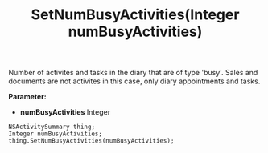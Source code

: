 ﻿---
uid: crmscript_ref_NSActivitySummary_SetNumBusyActivities
title: SetNumBusyActivities(Integer numBusyActivities)
intellisense: NSActivitySummary.SetNumBusyActivities
keywords: NSActivitySummary, GetNumBusyActivities
so.topic: reference
---

Number of activites and tasks in the diary that are of type 'busy'. Sales and documents are not activites in this case, only diary appointments and tasks.

**Parameter:** 
 - **numBusyActivities** Integer

```crmscript
NSActivitySummary thing;
Integer numBusyActivities;
thing.SetNumBusyActivities(numBusyActivities);
```

